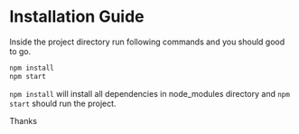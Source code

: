 # Installation Guide

Inside the project directory run following commands and you should good to go.

``` sh
npm install
npm start
```
`npm install` will install all dependencies in node_modules directory and `npm start` should run the project.

Thanks
